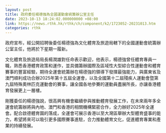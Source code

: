 ```yaml
---
layout: post
title: 政府委任楊德強為全國運動會統籌辦公室主任
date: 2023-10-13 18:24:02.000000000 +08:00
link: https://news.rthk.hk/rthk/ch/component/k2/1723052-20231013.htm
categories: rthk
---
```


政府宣布，經公開招聘後委任楊德強為文化體育及旅遊局轄下的全國運動會統籌辦公室主任，他將於下星期一履新。

文化體育及旅遊局局長楊潤雄對任命表示歡迎，他表示，楊德強曾任體育專員一職，熟悉香港體育政策和運作，並具備籌辦國際及區域性大型綜合性運動會和體育賽事的豐富經驗，期待全運會統籌辦在楊德強的領導下發揮最強能力，與廣東省及澳門順利成功合辦2025年第十五屆全運會，以及全國第十二屆殘疾人運動會暨第九屆特殊奧林匹克運動會的賽事，讓全國各地參賽的運動員盡展所長，亦讓香港體育發展更上一層樓。

剛獲委任的楊德強說，很高興有機會繼續參與推動體育發展工作，在未來兩年多全運會統籌辦將與內地、澳門和香港的相關機構緊密合作，全力辦好2025年全運會。配合啟德體育園的落成，全運會可展示香港以至大灣區舉辦大型體育盛事的能力，希望將來可以吸引更多國際賽事進駐，合力推動體育文化，促進體育專業和產業的持續發展。
